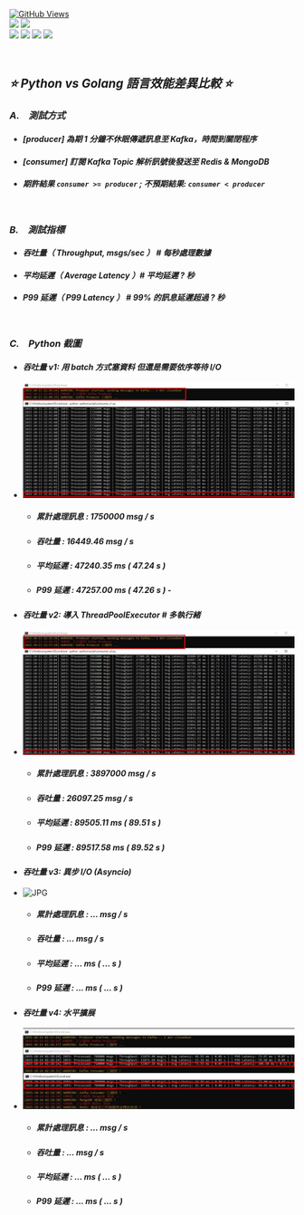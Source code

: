 <a href='https://github.com/Junwu0615/Latency-Throughput-Simulation-Test'><img alt='GitHub Views' src='https://views.whatilearened.today/views/github/Junwu0615/Latency-Throughput-Simulation-Test.svg'> <br> 
[![](https://img.shields.io/badge/Language-GO-blue.svg?style=plastic)](https://go.dev/) 
[![](https://img.shields.io/badge/Language-Python_3.12.0-blue.svg?style=plastic)](https://www.python.org/) <br>
[![](https://img.shields.io/badge/Tools-MongoDB-yellow.svg?style=plastic)](https://www.mongodb.com/)
[![](https://img.shields.io/badge/Tools-Redis-yellow.svg?style=plastic)](https://redis.io/)
[![](https://img.shields.io/badge/Tools-Apache_Kafka-yellow.svg?style=plastic)](https://kafka.apache.org/)
[![](https://img.shields.io/badge/Tools-Docker-yellow.svg?style=plastic)](https://www.docker.com/) 

<br>

## *⭐ Python vs Golang 語言效能差異比較 ⭐*
### *A.　測試方式*
- #### *[producer] 為期 1 分鐘不休眠傳遞訊息至 Kafka，時間到關閉程序*
- #### *[consumer] 訂閱 Kafka Topic 解析訊號後發送至 Redis & MongoDB*
- #### *期許結果 `consumer >= producer` ; 不預期結果: `consumer < producer`*

<br>

### *B.　測試指標*
- #### *吞吐量（ Throughput, msgs/sec ） # 每秒處理數據*
- #### *平均延遲（ Average Latency ）# 平均延遲 ? 秒*
- #### *P99 延遲（ P99 Latency ） # 99% 的訊息延遲超過 ? 秒*

<br>

### *C.　Python 截圖*
- #### *吞吐量 v1: 用 batch 方式塞資料 但還是需要依序等待 I/O*
- ![JPG](../sample/python_01.jpg)
  - ##### *累計處理訊息 : 1750000 msg / s*
  - ##### *吞吐量 : 16449.46 msg / s*
  - ##### *平均延遲 : 47240.35 ms ( 47.24 s )*
  - ##### *P99 延遲 : 47257.00 ms ( 47.26 s )*  - 

- #### *吞吐量 v2: 導入 ThreadPoolExecutor # 多執行緒*
- ![JPG](../sample/python_02.jpg)
  - ##### *累計處理訊息 : 3897000 msg / s*
  - ##### *吞吐量 : 26097.25 msg / s*
  - ##### *平均延遲 : 89505.11 ms ( 89.51 s )*
  - ##### *P99 延遲 : 89517.58 ms ( 89.52 s )*

- #### *吞吐量 v3: 異步 I/O (Asyncio)*
- ![JPG](../sample/python_03.jpg)
  - ##### *累計處理訊息 : ... msg / s*
  - ##### *吞吐量 : ... msg / s*
  - ##### *平均延遲 : ... ms ( ... s )*
  - ##### *P99 延遲 : ... ms ( ... s )*

- #### *吞吐量 v4: 水平擴展*
- ![JPG](../sample/python_04.jpg)
  - ##### *累計處理訊息 : ... msg / s*
  - ##### *吞吐量 : ... msg / s*
  - ##### *平均延遲 : ... ms ( ... s )*
  - ##### *P99 延遲 : ... ms ( ... s )*

<br>